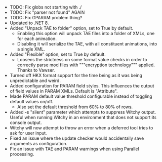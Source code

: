 * TODO: Fix globs not starting with ./
* TODO: Fix "parser not found" AGAIN
* TODO: Fix GPARAM problem thing?
* Updated to .NET 8.
* Added "Unpack TAE to folder" option, set to True by default.
  * Enabling this option will unpack TAE files into a folder of XMLs, one for each animation.
  * Disabling it will serialize the TAE, with all constituent animations, into a single XML.
* Added "Flexible" option, set to True by default.
  * Loosens the strictness on some format value checks in order to correctly parse mod files with """encryption technology""" applied. Thanks to Vawser.
* Turned off HKX format support for the time being as it was being unpredictable and weird.
* Added configuration for PARAM field styles. This influences the output of field values in PARAM XMLs. Default is "Attribute".
* Made PARAM default value threshold configurable instead of toggling default values on/off.
  * Also set the default threshold from 60% to 80% of rows.
* Added -s "silent" parameter which attempts to suppress Witchy output. Useful when running Witchy in an environment that does not support its console output.
* Witchy will now attempt to throw an error when a deferred tool tries to ask for user input.
* Fixed an issue where the update checker would accidentally save arguments as configuration.
* Fix an issue with TAE and PARAM warnings when using Parallel processing.